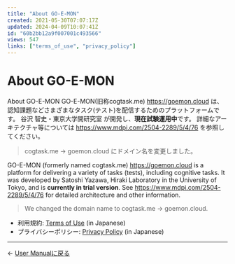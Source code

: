 ```yaml
---
title: "About GO-E-MON"
created: 2021-05-30T07:07:17Z
updated: 2024-04-09T10:07:41Z
id: "60b2bb12a9f007001c493566"
views: 547
links: ["terms_of_use", "privacy_policy"]
---
```


# About GO-E-MON

About GO-E-MON
GO-E-MON(旧称cogtask.me) <https://goemon.cloud> は、認知課題などさまざまなタスク(テスト)を配信するためのプラットフォームです。
谷沢 智史・東京大学開研究室 が開発し、**現在試験運用中**です。
詳細なアーキテクチャ等については <https://www.mdpi.com/2504-2289/5/4/76> を参照してください。

> cogtask.me -> goemon.cloud にドメイン名を変更しました。

GO-E-MON (formerly named cogtask.me) <https://goemon.cloud> is a platform for delivering a variety of tasks (tests), including cognitive tasks.
It was developed by Satoshi Yazawa, Hiraki Laboratory in the University of Tokyo, and is **currently in trial version**.
See <https://www.mdpi.com/2504-2289/5/4/76> for detailed architecture and other information.

> We changed the domain name to cogtask.me -> goemon.cloud.

- 利用規約: [Terms of Use](Terms_of_Use.md) (in Japanese)
- プライバシーポリシー: [Privacy Policy](Privacy_Policy.md) (in Japanese)


---

← [User Manualに戻る](User_Manual.md)